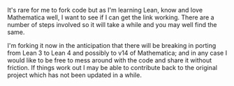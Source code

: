 It's rare for me to fork code but as I'm learning Lean, know and love Mathematica well, I want to see
if I can get the link working.  There are a number of steps involved so it will take a while and you 
may well find the same.

I'm forking it now in the anticipation that there will be breaking in porting from Lean 3 to Lean 4
and possibly to v14 of Mathematica; and in any case I would like to be free to mess around with the
code and share it without friction.  If things work out I may be able to contribute back to the
original project which has not been updated in a while.
